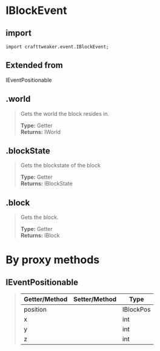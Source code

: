 # IBlockEvent

## import
`import crafttweaker.event.IBlockEvent;`

## Extended from
IEventPositionable

## .world
> Gets the world the block resides in.
>
> **Type:** Getter  
> **Returns:** IWorld

## .blockState
> Gets the blockstate of the block
>
> **Type:** Getter  
> **Returns:** IBlockState

## .block
> Gets the block.
>
> **Type:** Getter  
> **Returns:** IBlock

# By proxy methods

## IEventPositionable
> | Getter/Method   | Setter/Method     | Type                  |
> |-----------------|-------------------|-----------------------|
> | position        |                   | IBlockPos             |
> | x               |                   | int                   |
> | y               |                   | int                   |
> | z               |                   | int                   |